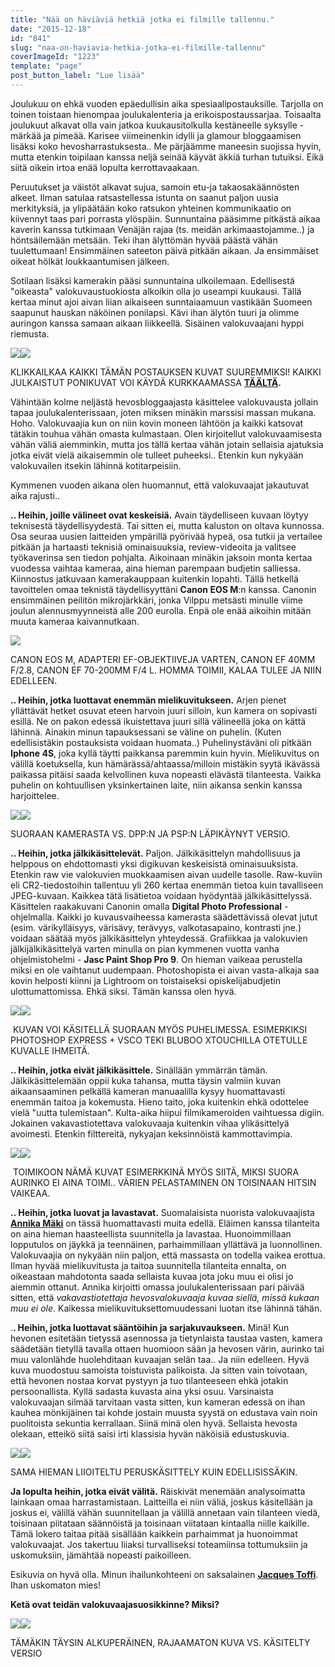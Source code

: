 ```yaml
---
title: "Nää on häviäviä hetkiä jotka ei filmille tallennu."
date: "2015-12-18"
id: "841"
slug: "naa-on-haviavia-hetkia-jotka-ei-filmille-tallennu"
coverImageId: "1223"
template: "page"
post_button_label: "Lue lisää"
---
```


Joulukuu on ehkä vuoden epäedullisin aika spesiaalipostauksille. Tarjolla on toinen toistaan hienompaa joulukalenteria ja erikoispostaussarjaa. Toisaalta joulukuut alkavat olla vain jatkoa kuukausitolkulla kestäneelle syksylle - märkää ja pimeää. Karisee viimeinenkin idylli ja glamour bloggaamisen lisäksi koko hevosharrastuksesta.. Me pärjäämme maneesin suojissa hyvin, mutta etenkin toipilaan kanssa neljä seinää käyvät äkkiä turhan tutuiksi. Eikä siitä oikein irtoa enää lopulta kerrottavaakaan.

  

Peruutukset ja väistöt alkavat sujua, samoin etu-ja takaosakäännösten alkeet. Ilman satulaa ratsastellessa istunta on saanut paljon uusia merkityksiä, ja ylipäätään koko ratsukon yhteinen kommunikaatio on kiivennyt taas pari porrasta ylöspäin. Sunnuntaina pääsimme pitkästä aikaa kaverin kanssa tutkimaan Venäjän rajaa (ts. meidän arkimaastojamme..) ja höntsäilemään metsään. Teki ihan älyttömän hyvää päästä vähän tuulettumaan! Ensimmäinen sateeton päivä pitkään aikaan. Ja ensimmäiset oikeat hölkät loukkaantumisen jälkeen.

  

Sotilaan lisäksi kamerakin pääsi sunnuntaina ulkoilemaan. Edellisestä "oikeasta" valokuvaustuokiosta alkoikin olla jo useampi kuukausi. Tällä kertaa minut ajoi aivan liian aikaiseen sunntaiaamuun vastikään Suomeen saapunut hauskan näköinen ponilapsi. Kävi ihan älytön tuuri ja olimme auringon kanssa samaan aikaan liikkeellä. Sisäinen valokuvaajani hyppi riemusta.

  

[![](/images/IMG_2507_-300x200.png)](https://qpm.kda.mybluehost.me/wp-content/uploads/2015/12/IMG_2507_.png)[![](/images/IMG_2815_2-300x200.png)](https://qpm.kda.mybluehost.me/wp-content/uploads/2015/12/IMG_2815_2.png)

KLIKKAILKAA KAIKKI TÄMÄN POSTAUKSEN KUVAT SUUREMMIKSI! KAIKKI JULKAISTUT PONIKUVAT VOI KÄYDÄ KURKKAAMASSA **[TÄÄLTÄ](http://maisahyttinen.kuvat.fi/kuvat/2015/13.12.+Sipsik/).**

  

Vähintään kolme neljästä hevosbloggaajasta käsittelee valokuvausta jollain tapaa joulukalenterissaan, joten miksen minäkin marssisi massan mukana. Hoho. Valokuvaajia kun on niin kovin moneen lähtöön ja kaikki katsovat tätäkin touhua vähän omasta kulmastaan. Olen kirjoitellut valokuvaamisesta vähän väliä aiemminkin, mutta jos tällä kertaa vähän jotain sellaisia ajatuksia jotka eivät vielä aikaisemmin ole tulleet puheeksi.. Etenkin kun nykyään valokuvailen itsekin lähinnä kotitarpeisiin.  
  

Kymmenen vuoden aikana olen huomannut, että valokuvaajat jakautuvat aika rajusti..

  

**.. Heihin, joille välineet ovat keskeisiä.** Avain täydelliseen kuvaan löytyy teknisestä täydellisyydestä. Tai sitten ei, mutta kaluston on oltava kunnossa. Osa seuraa uusien laitteiden ympärillä pyörivää hypeä, osa tutkii ja vertailee pitkään ja hartaasti teknisiä ominaisuuksia, review-videoita ja valitsee työkaverinsa sen tiedon pohjalta. Aikoinaan minäkin jaksoin monta kertaa vuodessa vaihtaa kameraa, aina hieman parempaan budjetin salliessa. Kiinnostus jatkuvaan kamerakauppaan kuitenkin lopahti. Tällä hetkellä tavoittelen omaa teknistä täydellisyyttäni **Canon EOS M**:n kanssa. Canonin ensimmäinen peilitön mikrojärkkäri, jonka Vilppu metsästi minulle viime joulun alennusmyynneistä alle 200 eurolla. Enpä ole enää aikoihin mitään muuta kameraa kaivannutkaan.  
  
  

[![](/images/kalusto.png)](https://qpm.kda.mybluehost.me/wp-content/uploads/2015/12/kalusto.png)

CANON EOS M, ADAPTERI EF-OBJEKTIIVEJA VARTEN, CANON EF 40MM F/2.8, CANON EF 70-200MM F/4 L. HOMMA TOIMII, KALAA TULEE JA NIIN EDELLEEN.

  
**.. Heihin, jotka luottavat enemmän mielikuvitukseen.** Arjen pienet yllättävät hetket osuvat eteen harvoin juuri silloin, kun kamera on sopivasti esillä. Ne on pakon edessä ikuistettava juuri sillä välineellä joka on kättä lähinnä. Ainakin minun tapauksessani se väline on puhelin. (Kuten edellisistäkin postauksista voidaan huomata..) Puhelinystäväni oli pitkään **Iphone 4S**, joka kyllä täytti paikkansa paremmin kuin hyvin. Mielikuvitus on välillä koetuksella, kun hämärässä/ahtaassa/milloin mistäkin syytä ikävässä paikassa pitäisi saada kelvollinen kuva nopeasti elävästä tilanteesta. Vaikka puhelin on kohtuullisen yksinkertainen laite, niin aikansa senkin kanssa harjoittelee.  
  

[![](/images/IMG_2844-300x200.jpg)](https://qpm.kda.mybluehost.me/wp-content/uploads/2015/12/IMG_2844.jpg)[![](/images/IMG_2844_-300x200.png)](https://qpm.kda.mybluehost.me/wp-content/uploads/2015/12/IMG_2844_.png)

SUORAAN KAMERASTA VS. DPP:N JA PSP:N LÄPIKÄYNYT VERSIO.

  

**.. Heihin, jotka jälkikäsittelevät.** Paljon. Jälkikäsittelyn mahdollisuus ja helppous on ehdottomasti yksi digikuvan keskeisistä ominaisuuksista. Etenkin raw vie valokuvien muokkaamisen aivan uudelle tasolle. Raw-kuviin eli CR2-tiedostoihin tallentuu yli 260 kertaa enemmän tietoa kuin tavalliseen JPEG-kuvaan. Kaikkea tätä lisätietoa voidaan hyödyntää jälkikäsittelyssä. Käsittelen raakakuvani Canonin omalla **Digital Photo Professional** \-ohjelmalla. Kaikki jo kuvausvaiheessa kamerasta säädettävissä olevat jutut (esim. värikylläisyys, värisävy, terävyys, valkotasapaino, kontrasti jne.) voidaan säätää myös jälkikäsittelyn yhteydessä. Grafiikkaa ja valokuvien jälkijälkikäsittelyä varten minulla on pian kymmenen vuotta vanha ohjelmistohelmi - **Jasc Paint Shop Pro 9**. On hieman vaikeaa perustella miksi en ole vaihtanut uudempaan. Photoshopista ei aivan vasta-alkaja saa kovin helposti kiinni ja Lightroom on toistaiseksi opiskelijabudjetin ulottumattomissa. Ehkä siksi. Tämän kanssa olen hyvä.  
  

[![](/images/IMG_20151216_143536-300x225.png)](https://qpm.kda.mybluehost.me/wp-content/uploads/2015/12/IMG_20151216_143536.png)[![](/images/IMG_20151216_222742-300x225.png)](https://qpm.kda.mybluehost.me/wp-content/uploads/2015/12/IMG_20151216_222742.png)

 KUVAN VOI KÄSITELLÄ SUORAAN MYÖS PUHELIMESSA. ESIMERKIKSI PHOTOSHOP EXPRESS + VSCO TEKI BLUBOO XTOUCHILLA OTETULLE KUVALLE IHMEITÄ.

  
**.. Heihin, jotka eivät jälkikäsittele.** Sinällään ymmärrän tämän. Jälkikäsittelemään oppii kuka tahansa, mutta täysin valmiin kuvan aikaansaaminen pelkällä kameran manuaalilla kysyy huomattavasti enemmän taitoa ja kokemusta. Hieno taito, joka kuitenkin ehkä odottelee vielä "uutta tulemistaan". Kulta-aika hiipui filmikameroiden vaihtuessa digiin. Jokainen vakavastiotettava valokuvaaja kuitenkin vihaa ylikäsittelyä avoimesti. Etenkin filttereitä, nykyajan keksinnöistä kammottavimpia.  
  

[![](/images/IMG_2760-300x200.jpg)](https://qpm.kda.mybluehost.me/wp-content/uploads/2015/12/IMG_2760.jpg)[![](/images/IMG_2760_2-300x200.png)](https://qpm.kda.mybluehost.me/wp-content/uploads/2015/12/IMG_2760_2.png)

 TOIMIKOON NÄMÄ KUVAT ESIMERKKINÄ MYÖS SIITÄ, MIKSI SUORA AURINKO EI AINA TOIMI.. VÄRIEN PELASTAMINEN ON TOISINAAN HITSIN VAIKEAA.

  
**.. Heihin, jotka luovat ja lavastavat.** Suomalaisista nuorista valokuvaajista **[Annika Mäki](http://tarinoitatuntilaiselta.blogspot.fi/)** on tässä huomattavasti muita edellä. Eläimen kanssa tilanteita on aina hieman haasteellista suunnitella ja lavastaa. Huonoimmillaan lopputulos on jäykkä ja teennäinen, parhaimmillaan yllättävä ja luonnollinen. Valokuvaajia on nykyään niin paljon, että massasta on todella vaikea erottua. Ilman hyvää mielikuvitusta ja taitoa suunnitella tilanteita ennalta, on oikeastaan mahdotonta saada sellaista kuvaa jota joku muu ei olisi jo aiemmin ottanut. Annika kirjoitti omassa joulukalenterissaan pari päivää sitten, että _vakavastiotettaja hevosvalokuvaaja kuvaa siellä, missä kukaan muu ei ole_. Kaikessa mielikuvituksettomuudessani luotan itse lähinnä tähän.  
  
.**. Heihin, jotka luottavat sääntöihin ja sarjakuvaukseen.** Minä! Kun hevonen esitetään tietyssä asennossa ja tietynlaista taustaa vasten, kamera säädetään tietyllä tavalla ottaen huomioon sään ja hevosen värin, aurinko tai muu valonlähde huolehditaan kuvaajan selän taa.. Ja niin edelleen. Hyvä kuva muodostuu samoista toistuvista palikoista. Ja sitten vain toivotaan, että hevonen nostaa korvat pystyyn ja tuo tilanteeseen ehkä jotakin persoonallista. Kyllä sadasta kuvasta aina yksi osuu. Varsinaista valokuvaajan silmää tarvitaan vasta sitten, kun kameran edessä on ihan kauhea mönkijäinen tai kohde jostain muusta syystä on edustava vain noin puolitoista sekuntia kerrallaan. Siinä minä olen hyvä. Sellaista hevosta olekaan, etteikö siitä saisi irti klassisia hyvän näköisiä edustuskuvia.  
  

[![](/images/IMG_2788-300x200.jpg)](https://qpm.kda.mybluehost.me/wp-content/uploads/2015/12/IMG_2788.jpg)[![](/images/IMG_2788850_-300x200.png)](https://qpm.kda.mybluehost.me/wp-content/uploads/2015/12/IMG_2788850_.png)

SAMA HIEMAN LIIOITELTU PERUSKÄSITTELY KUIN EDELLISISSÄKIN.

  
**Ja lopulta heihin, jotka eivät välitä.** Räiskivät menemään analysoimatta lainkaan omaa harrastamistaan. Laitteilla ei niin väliä, joskus käsitellään ja joskus ei, välillä vähän suunnitellaan ja välillä annetaan vain tilanteen viedä, toisinaan piitataan säännöistä ja toisinaan viitataan kintaalla niille kaikille. Tämä lokero taitaa pitää sisällään kaikkein parhaimmat ja huonoimmat valokuvaajat. Jos takertuu liiaksi turvalliseksi toteamiinsa tottumuksiin ja uskomuksiin, jämähtää nopeasti paikoilleen.  
  

Esikuvia on hyvä olla. Minun ihailunkohteeni on saksalainen **[Jacques Toffi](http://www.toffiimages.de/)**. Ihan uskomaton mies!

**Ketä ovat teidän valokuvaajasuosikkinne? Miksi?**

  

[![](/images/IMG_2651-200x300.jpg)](https://qpm.kda.mybluehost.me/wp-content/uploads/2015/12/IMG_2651.jpg)[![](/images/IMG_2651_-200x300.png)](https://qpm.kda.mybluehost.me/wp-content/uploads/2015/12/IMG_2651_.png)

TÄMÄKIN TÄYSIN ALKUPERÄINEN, RAJAAMATON KUVA VS. KÄSITELTY VERSIO
